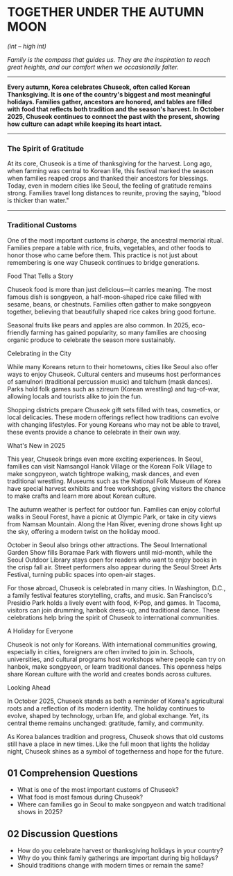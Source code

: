 # TOGETHER UNDER THE AUTUMN MOON
*(int – high int)*

*Family is the compass that guides us.*
*They are the inspiration to reach great heights, and our comfort when we occasionally falter.*

---

**Every autumn, Korea celebrates Chuseok, often called Korean Thanksgiving. It is one of the country's biggest and most meaningful holidays. Families gather, ancestors are honored, and tables are filled with food that reflects both tradition and the season's harvest. In October 2025, Chuseok continues to connect the past with the present, showing how culture can adapt while keeping its heart intact.**

---

### The Spirit of Gratitude

At its core, Chuseok is a time of thanksgiving for the harvest. Long ago, when farming was central to Korean life, this festival marked the season when families reaped crops and thanked their ancestors for blessings. Today, even in modern cities like Seoul, the feeling of gratitude remains strong. Families travel long distances to reunite, proving the saying, "blood is thicker than water."

---

### Traditional Customs

One of the most important customs is *charge*, the ancestral memorial ritual. Families prepare a table with rice, fruits, vegetables, and other foods to honor those who came before them. This practice is not just about remembering is one way Chuseok continues to bridge generations.

Food That Tells a Story

Chuseok food is more than just delicious—it carries meaning. The most famous dish is songpyeon, a half-moon-shaped rice cake filled with sesame, beans, or chestnuts. Families often gather to make songpyeon together, believing that beautifully shaped rice cakes bring good fortune.

Seasonal fruits like pears and apples are also common. In 2025, eco-friendly farming has gained popularity, so many families are choosing organic produce to celebrate the season more sustainably.

Celebrating in the City

While many Koreans return to their hometowns, cities like Seoul also offer ways to enjoy Chuseok. Cultural centers and museums host performances of samulnori (traditional percussion music) and talchum (mask dances). Parks hold folk games such as szireum (Korean wrestling) and tug-of-war, allowing locals and tourists alike to join the fun.

Shopping districts prepare Chuseok gift sets filled with teas, cosmetics, or local delicacies. These modern offerings reflect how traditions can evolve with changing lifestyles. For young Koreans who may not be able to travel, these events provide a chance to celebrate in their own way.

What's New in 2025

This year, Chuseok brings even more exciting experiences. In Seoul, families can visit Namsangol Hanok Village or the Korean Folk Village to make songpyeon, watch tightrope walking, mask dances, and even traditional wrestling. Museums such as the National Folk Museum of Korea have special harvest exhibits and free workshops, giving visitors the chance to make crafts and learn more about Korean culture.

The autumn weather is perfect for outdoor fun. Families can enjoy colorful walks in Seoul Forest, have a picnic at Olympic Park, or take in city views from Namsan Mountain. Along the Han River, evening drone shows light up the sky, offering a modern twist on the holiday mood.

October in Seoul also brings other attractions. The Seoul International Garden Show fills Boramae Park with flowers until mid-month, while the Seoul Outdoor Library stays open for readers who want to enjoy books in the crisp fall air. Street performers also appear during the Seoul Street Arts Festival, turning public spaces into open-air stages.

For those abroad, Chuseok is celebrated in many cities. In Washington, D.C., a family festival features storytelling, crafts, and music. San Francisco's Presidio Park holds a lively event with food, K-Pop, and games. In Tacoma, visitors can join drumming, hanbok dress-up, and traditional dance. These celebrations help bring the spirit of Chuseok to international communities.

A Holiday for Everyone

Chuseok is not only for Koreans. With international communities growing, especially in cities, foreigners are often invited to join in. Schools, universities, and cultural programs host workshops where people can try on hanbok, make songpyeon, or learn traditional dances. This openness helps share Korean culture with the world and creates bonds across cultures.

Looking Ahead

In October 2025, Chuseok stands as both a reminder of Korea's agricultural roots and a reflection of its modern identity. The holiday continues to evolve, shaped by technology, urban life, and global exchange. Yet, its central theme remains unchanged: gratitude, family, and community.

As Korea balances tradition and progress, Chuseok shows that old customs still have a place in new times. Like the full moon that lights the holiday night, Chuseok shines as a symbol of togetherness and hope for the future.

## 01 Comprehension Questions

- What is one of the most important customs of Chuseok?
- What food is most famous during Chuseok?
- Where can families go in Seoul to make songpyeon and watch traditional shows in 2025?

## 02 Discussion Questions

- How do you celebrate harvest or thanksgiving holidays in your country?
- Why do you think family gatherings are important during big holidays?
- Should traditions change with modern times or remain the same?